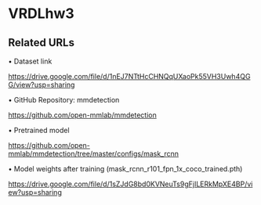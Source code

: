 # VRDLhw3

## Related URLs

• Dataset link

https://drive.google.com/file/d/1nEJ7NTtHcCHNQqUXaoPk55VH3Uwh4QGG/view?usp=sharing

• GitHub Repository: mmdetection

https://github.com/open-mmlab/mmdetection

• Pretrained model

https://github.com/open-mmlab/mmdetection/tree/master/configs/mask_rcnn

• Model weights after training (mask_rcnn_r101_fpn_1x_coco_trained.pth)

https://drive.google.com/file/d/1sZJdG8bd0KVNeuTs9gFjILERkMpXE4BP/view?usp=sharing
